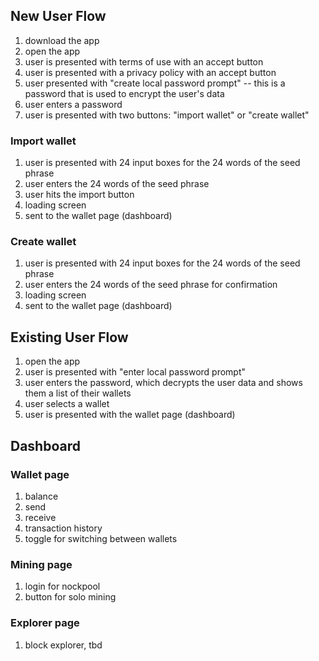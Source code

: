 ## New User Flow

1. download the app
2. open the app
3. user is presented with terms of use with an accept button
4. user is presented with a privacy policy with an accept button
5. user presented with "create local password prompt" -- this is a password that is used to encrypt the user's data
6. user enters a password
7. user is presented with two buttons: "import wallet" or "create wallet"

### Import wallet
1. user is presented with 24 input boxes for the 24 words of the seed phrase
2. user enters the 24 words of the seed phrase
3. user hits the import button
4. loading screen
5. sent to the wallet page (dashboard)

### Create wallet
1. user is presented with 24 input boxes for the 24 words of the seed phrase
2. user enters the 24 words of the seed phrase for confirmation
4. loading screen
5. sent to the wallet page (dashboard)

## Existing User Flow
1. open the app
2. user is presented with "enter local password prompt"
3. user enters the password, which decrypts the user data and shows them a list of their wallets
4. user selects a wallet
5. user is presented with the wallet page (dashboard)

## Dashboard

### Wallet page
1. balance
2. send
3. receive
4. transaction history
5. toggle for switching between wallets

### Mining page
1. login for nockpool
2. button for solo mining

### Explorer page
1. block explorer, tbd